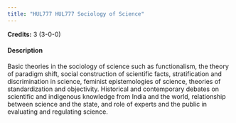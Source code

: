 ```yaml
---
title: "HUL777 HUL777 Sociology of Science"
---
```

**Credits:** 3 (3-0-0)

#### Description
Basic theories in the sociology of science such as functionalism, the theory of paradigm shift, social construction of scientific facts, stratification and discrimination in science, feminist epistemologies of science, theories of standardization and objectivity. Historical and contemporary debates on scientific and indigenous knowledge from India and the world, relationship between science and the state, and role of experts and the public in evaluating and regulating science.